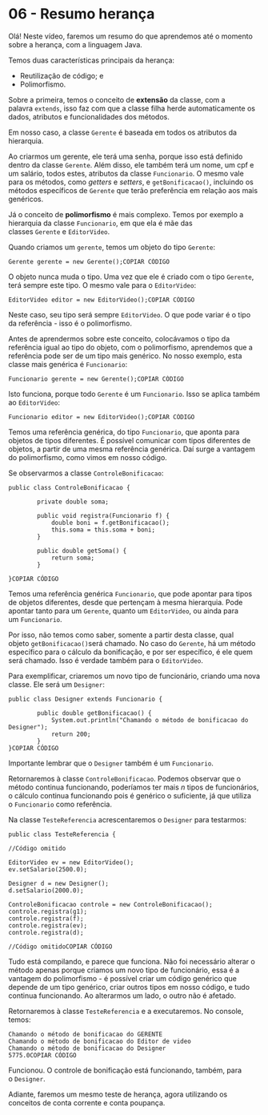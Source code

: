# 06 - Resumo herança

Olá! Neste vídeo, faremos um resumo do que aprendemos até o momento sobre a herança, com a linguagem Java.

Temos duas características principais da herança:

- Reutilização de código; e
- Polimorfismo.

Sobre a primeira, temos o conceito de **extensão** da classe, com a palavra `extends`, isso faz com que a classe filha herde automaticamente os dados, atributos e funcionalidades dos métodos.

Em nosso caso, a classe `Gerente` é baseada em todos os atributos da hierarquia.

Ao criarmos um gerente, ele terá uma senha, porque isso está definido dentro da classe `Gerente`. Além disso, ele também terá um nome, um cpf e um salário, todos estes, atributos da classe `Funcionario`. O mesmo vale para os métodos, como *getters* e *setters*, e `getBonificacao()`, incluindo os métodos específicos de `Gerente` que terão preferência em relação aos mais genéricos.

Já o conceito de **polimorfismo** é mais complexo. Temos por exemplo a hierarquia da classe `Funcionario`, em que ela é mãe das classes `Gerente` e `EditorVideo`.

Quando criamos um `gerente`, temos um objeto do tipo `Gerente`:

```
Gerente gerente = new Gerente();COPIAR CÓDIGO
```

O objeto nunca muda o tipo. Uma vez que ele é criado com o tipo `Gerente`, terá sempre este tipo. O mesmo vale para o `EditorVideo`:

```
EditorVideo editor = new EditorVideo();COPIAR CÓDIGO
```

Neste caso, seu tipo será sempre `EditorVideo`. O que pode variar é o tipo da referência - isso é o polimorfismo.

Antes de aprendermos sobre este conceito, colocávamos o tipo da referência igual ao tipo do objeto, com o polimorfismo, aprendemos que a referência pode ser de um tipo mais genérico. No nosso exemplo, esta classe mais genérica é `Funcionario`:

```
Funcionario gerente = new Gerente();COPIAR CÓDIGO
```

Isto funciona, porque todo `Gerente` é um `Funcionario`. Isso se aplica também ao `EditorVideo`:

```
Funcionario editor = new EditorVideo();COPIAR CÓDIGO
```

Temos uma referência genérica, do tipo `Funcionario`, que aponta para objetos de tipos diferentes. É possível comunicar com tipos diferentes de objetos, a partir de uma mesma referência genérica. Daí surge a vantagem do polimorfismo, como vimos em nosso código.

Se observarmos a classe `ControleBonificacao`:

```
public class ControleBonificacao {

        private double soma;

        public void registra(Funcionario f) {
            double boni = f.getBonificacao();
            this.soma = this.soma + boni;
        }

        public double getSoma() {
            return soma;
        }

}COPIAR CÓDIGO
```

Temos uma referência genérica `Funcionario`, que pode apontar para tipos de objetos diferentes, desde que pertençam à mesma hierarquia. Pode apontar tanto para um `Gerente`, quanto um `EditorVideo`, ou ainda para um `Funcionario`.

Por isso, não temos como saber, somente a partir desta classe, qual objeto `getBonificacao()`será chamado. No caso do `Gerente`, há um método específico para o cálculo da bonificação, e por ser específico, é ele quem será chamado. Isso é verdade também para o `EditorVideo`.

Para exemplificar, criaremos um novo tipo de funcionário, criando uma nova classe. Ele será um `Designer`:

```
public class Designer extends Funcionario {

        public double getBonificacao() {
            System.out.println("Chamando o método de bonificacao do Designer");
            return 200;
        }
}COPIAR CÓDIGO
```

Importante lembrar que o `Designer` também é um `Funcionario`.

Retornaremos à classe `ControleBonificacao`. Podemos observar que o método continua funcionando, poderíamos ter mais *n* tipos de funcionários, o cálculo continua funcionando pois é genérico o suficiente, já que utiliza o `Funcionario` como referência.

Na classe `TesteReferencia` acrescentaremos o `Designer` para testarmos:

```
public class TesteReferencia {

//Código omitido

EditorVideo ev = new EditorVideo();
ev.setSalario(2500.0);

Designer d = new Designer();
d.setSalario(2000.0);

ControleBonificacao controle = new ControleBonificacao();
controle.registra(g1);
controle.registra(f);
controle.registra(ev);
controle.registra(d);

//Código omitidoCOPIAR CÓDIGO
```

Tudo está compilando, e parece que funciona. Não foi necessário alterar o método apenas porque criamos um novo tipo de funcionário, essa é a vantagem do polimorfismo - é possível criar um código genérico que depende de um tipo genérico, criar outros tipos em nosso código, e tudo continua funcionando. Ao alterarmos um lado, o outro não é afetado.

Retornaremos à classe `TesteReferencia` e a executaremos. No console, temos:

```
Chamando o método de bonificacao do GERENTE
Chamando o método de bonificacao do Editor de video
Chamando o método de bonificacao do Designer
5775.0COPIAR CÓDIGO
```

Funcionou. O controle de bonificação está funcionando, também, para o `Designer`.

Adiante, faremos um mesmo teste de herança, agora utilizando os conceitos de conta corrente e conta poupança.